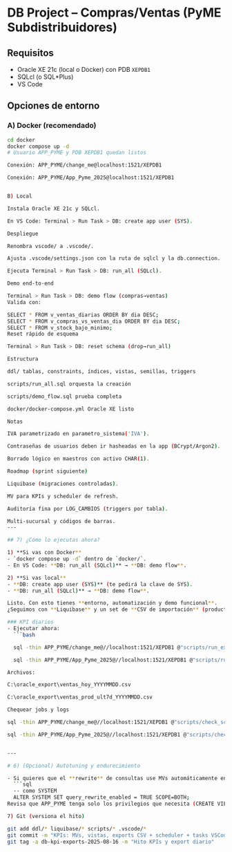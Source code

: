 # DB Project – Compras/Ventas (PyME Subdistribuidores)

## Requisitos
- Oracle XE 21c (local o Docker) con PDB `XEPDB1`
- SQLcl (o SQL*Plus)
- VS Code

## Opciones de entorno

### A) Docker (recomendado)

```bash
cd docker
docker compose up -d
# Usuario APP_PYME y PDB XEPDB1 quedan listos

Conexión: APP_PYME/change_me@localhost:1521/XEPDB1

Conexión: APP_PYME/App_Pyme_2025@localhost:1521/XEPDB1


B) Local

Instala Oracle XE 21c y SQLcl.

En VS Code: Terminal > Run Task > DB: create app user (SYS).

Despliegue

Renombra vscode/ a .vscode/.

Ajusta .vscode/settings.json con la ruta de sqlcl y la db.connection.

Ejecuta Terminal > Run Task > DB: run_all (SQLcl).

Demo end-to-end

Terminal > Run Task > DB: demo flow (compras→ventas)
Valida con:

SELECT * FROM v_ventas_diarias ORDER BY dia DESC;
SELECT * FROM v_compras_vs_ventas_dia ORDER BY dia DESC;
SELECT * FROM v_stock_bajo_minimo;
Reset rápido de esquema

Terminal > Run Task > DB: reset schema (drop→run_all)

Estructura

ddl/ tablas, constraints, índices, vistas, semillas, triggers

scripts/run_all.sql orquesta la creación

scripts/demo_flow.sql prueba completa

docker/docker-compose.yml Oracle XE listo

Notas

IVA parametrizado en parametro_sistema('IVA').

Contraseñas de usuarios deben ir hasheadas en la app (BCrypt/Argon2).

Borrado lógico en maestros con activo CHAR(1).

Roadmap (sprint siguiente)

Liquibase (migraciones controladas).

MV para KPIs y scheduler de refresh.

Auditoría fina por LOG_CAMBIOS (triggers por tabla).

Multi-sucursal y códigos de barras.
---

## 7) ¿Cómo lo ejecutas ahora?

1) **Si vas con Docker**  
- `docker compose up -d` dentro de `docker/`.  
- En VS Code: **DB: run_all (SQLcl)** → **DB: demo flow**.

2) **Si vas local**  
- **DB: create app user (SYS)** (te pedirá la clave de SYS).  
- **DB: run_all (SQLcl)** → **DB: demo flow**.

Listo. Con esto tienes **entorno, automatización y demo funcional**.  
¿Seguimos con **Liquibase** y un set de **CSV de importación** (productos, proveedores, stock inicial) para acelerar carga real?

### KPI diarios
- Ejecutar ahora:
  ```bash

  sql -thin APP_PYME/change_me@//localhost:1521/XEPDB1 @"scripts/run_export_now.sql"

  sql -thin APP_PYME/App_Pyme_2025@//localhost:1521/XEPDB1 @"scripts/run_export_now.sql"

Archivos:

C:\oracle_export\ventas_hoy_YYYYMMDD.csv

C:\oracle_export\ventas_prod_ult7d_YYYYMMDD.csv

Chequear jobs y logs

sql -thin APP_PYME/change_me@//localhost:1521/XEPDB1 @"scripts/check_scheduler.sql"

sql -thin APP_PYME/App_Pyme_2025@//localhost:1521/XEPDB1 @"scripts/check_scheduler.sql"


---

# 6) (Opcional) Autotuning y endurecimiento

- Si quieres que el **rewrite** de consultas use MVs automáticamente en sesiones futuras:
  ```sql
  -- como SYSTEM
  ALTER SYSTEM SET query_rewrite_enabled = TRUE SCOPE=BOTH;
Revisa que APP_PYME tenga solo los privilegios que necesita (CREATE VIEW/PROCEDURE/JOB/MATERIALIZED VIEW y RW sobre EXPORT_DIR).

7) Git (versiona el hito)

git add ddl/* liquibase/* scripts/* .vscode/*
git commit -m "KPIs: MVs, vistas, exports CSV + scheduler + tasks VSCode"
git tag -a db-kpi-exports-2025-08-16 -m "Hito KPIs y export diario"

